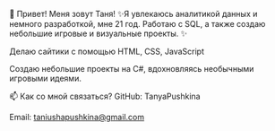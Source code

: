 👋 Привет! Меня зовут Таня!
✨Я увлекаюсь аналитикой данных и немного разработкой, мне 21 год. Работаю с SQL, а также создаю небольшие игровые и визуальные проекты. ✨

Делаю сайтики с помощью HTML, CSS, JavaScript

Создаю небольшие проекты на C#, вдохновляясь необычными игровыми идеями.

📫 Как со мной связаться?
GitHub: TanyaPushkina

Email: taniushapushkina@gmail.com
